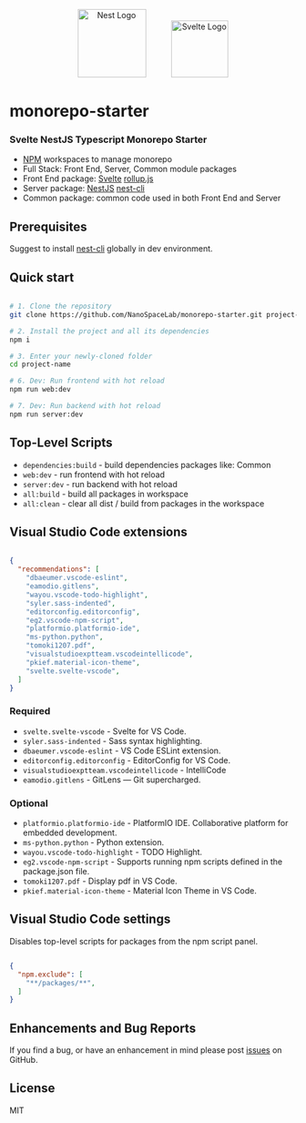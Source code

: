<p align="center">
  <a href="https://nestjs.com/" target="blank"><img src="https://nestjs.com/img/logo-small.svg" width="120" alt="Nest Logo" style="padding:0px 20px;" /></a>
  <a href="https://svelte.dev" target="blank"><img src="https://upload.wikimedia.org/wikipedia/commons/1/1b/Svelte_Logo.svg" width="100" alt="Svelte Logo" style="padding:0px 20px;" /></a>
</p>

# monorepo-starter

### Svelte NestJS Typescript Monorepo Starter

* [NPM](https://docs.npmjs.com/cli/v7/using-npm/workspaces) workspaces to manage monorepo
* Full Stack: Front End, Server, Common module packages   
* Front End package: [Svelte](https://svelte.dev/docs) [rollup.js](https://rollupjs.org/guide/en/)
* Server package: [NestJS](https://docs.nestjs.com) [nest-cli](https://docs.nestjs.com/cli/overview)
* Common package: common code used in both Front End and Server

## Prerequisites

Suggest to install [nest-cli](https://docs.nestjs.com/cli/overview) globally in dev environment.

## Quick start

```bash

# 1. Clone the repository
git clone https://github.com/NanoSpaceLab/monorepo-starter.git project-name

# 2. Install the project and all its dependencies
npm i

# 3. Enter your newly-cloned folder
cd project-name

# 6. Dev: Run frontend with hot reload 
npm run web:dev

# 7. Dev: Run backend with hot reload 
npm run server:dev

```

## Top-Level Scripts
 
* `dependencies:build` - build dependencies packages like: Common
* `web:dev` - run frontend with hot reload
* `server:dev` - run backend with hot reload
* `all:build` - build all packages in workspace
* `all:clean` - clear all dist / build from packages in the workspace

## Visual Studio Code extensions

```json

{
  "recommendations": [
    "dbaeumer.vscode-eslint",
    "eamodio.gitlens",
    "wayou.vscode-todo-highlight",
    "syler.sass-indented",
    "editorconfig.editorconfig",
    "eg2.vscode-npm-script",
    "platformio.platformio-ide",
    "ms-python.python",
    "tomoki1207.pdf",
    "visualstudioexptteam.vscodeintellicode",
    "pkief.material-icon-theme",
    "svelte.svelte-vscode",
  ]
}

```

### Required

* `svelte.svelte-vscode` - Svelte for VS Code.
* `syler.sass-indented` - Sass syntax highlighting.
* `dbaeumer.vscode-eslint` - VS Code ESLint extension.
* `editorconfig.editorconfig` - EditorConfig for VS Code.
* `visualstudioexptteam.vscodeintellicode` - IntelliCode
* `eamodio.gitlens` - GitLens — Git supercharged.

### Optional

* `platformio.platformio-ide` - PlatformIO IDE. Collaborative platform for embedded development.
* `ms-python.python` - Python extension.
* `wayou.vscode-todo-highlight` - TODO Highlight.
* `eg2.vscode-npm-script` - Supports running npm scripts defined in the package.json file.
* `tomoki1207.pdf` - Display pdf in VS Code.
* `pkief.material-icon-theme` - Material Icon Theme in VS Code.

## Visual Studio Code settings

Disables top-level scripts for packages from the npm script panel.

```json

{
  "npm.exclude": [
    "**/packages/**",
  ]
}

```

## Enhancements and Bug Reports

If you find a bug, or have an enhancement in mind please post [issues](https://github.com/NanoSpaceLab/monorepo-starter/issues) on GitHub.

## License

MIT
